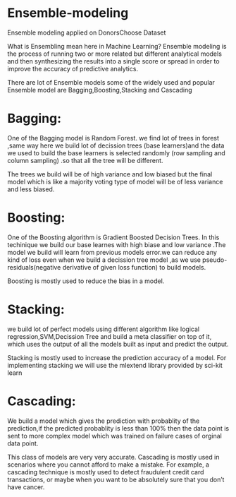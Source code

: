 # Ensemble-modeling
Ensemble modeling applied on DonorsChoose Dataset

What is Ensembling mean here in Machine Learning?
Ensemble modeling is the process of running two or more related but different analytical models and then synthesizing the results into a single score or spread in order to improve the accuracy of predictive analytics.

There are lot of Ensemble models some of the widely used and popular Ensemble model are Bagging,Boosting,Stacking and Cascading

# Bagging:
One of the Bagging model is Random Forest.
we find lot of trees in forest ,same way here we build lot of decission trees (base learners)and the data we used to build the base learners is selected randomly (row sampling and column sampling) .so that all the tree will be different.

The trees we build will be of high variance and low biased but the final model which is like a majority voting type of model will be of less variance and less biased.

# Boosting:
One of the Boosting algorithm is Gradient Boosted Decision Trees.
In this techinique we build our base learnes with high biase and low variance .The model we build will learn from previous models error.we can reduce any kind of loss even when we build a decission tree model ,as we use pseudo-residuals(negative derivative of given loss function) to build models.

Boosting is mostly used to reduce the bias in a model.

# Stacking:
we build lot of perfect models using different algorithm like logical regression,SVM,Decission Tree and build a meta classifier on top of it, which uses the output of all the models built as input and predict the output.

Stacking is mostly used to increase the prediction accuracy of a model. For implementing stacking we will use the mlextend library provided by sci-kit learn

# Cascading:
We build a model which gives the prediction with probablity of the prediction,if the predicted probablity is less than 100% then the data point is sent to more complex model which was trained on failure cases of orginal data point.

This class of models are very very accurate. Cascading is mostly used in scenarios where you cannot afford to make a mistake. For example, a cascading technique is mostly used to detect fraudulent credit card transactions, or maybe when you want to be absolutely sure that you don’t have cancer.
